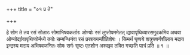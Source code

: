 +++
title = "०१ प्र ते"

+++

हे सोम ते तव रसं सोतारः सोमाभिषवकर्तारः ओण्योः रसं लुप्तोपममेतत् द्यावापृथिव्यारसमुदकमिव अथवा ओण्योर्द्यावापृथिव्योर्मध्ये तयोः सम्बन्धिनंवा रसं प्रस्रावयन्तीतिशेषः । किमर्थं घृष्वये शत्रुघषर्णशीलाय मदाय इन्द्रस्य मदाय अभिषवजनितः सोमः सर्गः सृष्टः एतशोन अश्वइव तक्ति गच्छति पात्रं प्रति ॥ १ ॥